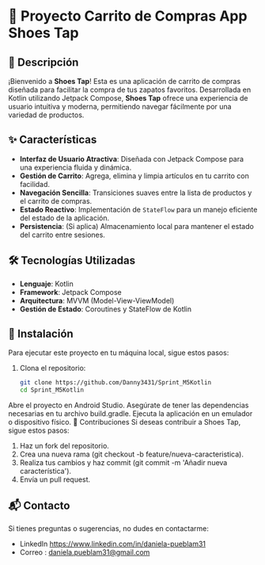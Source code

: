 # 🛒 Proyecto Carrito de Compras App Shoes Tap

## 📖 Descripción

¡Bienvenido a **Shoes Tap**! Esta es una aplicación de carrito de compras diseñada para facilitar la compra de tus zapatos favoritos. Desarrollada en Kotlin utilizando Jetpack Compose, **Shoes Tap** ofrece una experiencia de usuario intuitiva y moderna, permitiendo navegar fácilmente por una variedad de productos.

## ✨ Características

- **Interfaz de Usuario Atractiva**: Diseñada con Jetpack Compose para una experiencia fluida y dinámica.
- **Gestión de Carrito**: Agrega, elimina y limpia artículos en tu carrito con facilidad.
- **Navegación Sencilla**: Transiciones suaves entre la lista de productos y el carrito de compras.
- **Estado Reactivo**: Implementación de `StateFlow` para un manejo eficiente del estado de la aplicación.
- **Persistencia**: (Si aplica) Almacenamiento local para mantener el estado del carrito entre sesiones.

## 🛠 Tecnologías Utilizadas

- **Lenguaje**: Kotlin
- **Framework**: Jetpack Compose
- **Arquitectura**: MVVM (Model-View-ViewModel)
- **Gestión de Estado**: Coroutines y StateFlow de Kotlin

## 🚀 Instalación

Para ejecutar este proyecto en tu máquina local, sigue estos pasos:

1. Clona el repositorio:
   ```bash
   git clone https://github.com/Danny3431/Sprint_M5Kotlin
   cd Sprint_M5Kotlin
Abre el proyecto en Android Studio.
Asegúrate de tener las dependencias necesarias en tu archivo build.gradle.
Ejecuta la aplicación en un emulador o dispositivo físico.
🤝 Contribuciones
Si deseas contribuir a Shoes Tap, sigue estos pasos:

1.  Haz un fork del repositorio.
2.  Crea una nueva rama (git checkout -b feature/nueva-caracteristica).
3.  Realiza tus cambios y haz commit (git commit -m 'Añadir nueva característica').
4.  Envía un pull request.

## 📬 Contacto
Si tienes preguntas o sugerencias, no dudes en contactarme:

- LinkedIn https://www.linkedin.com/in/daniela-pueblam31 
- Correo : daniela.pueblam31@gmail.com

